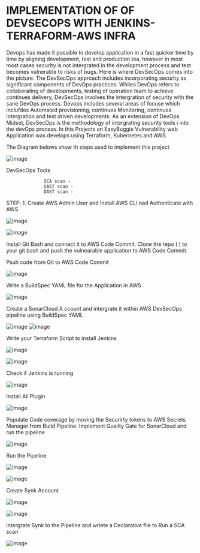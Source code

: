 
# IMPLEMENTATION OF OF DEVSECOPS WITH JENKINS-TERRAFORM-AWS INFRA

Devops has made it possible to develop application in a fast quicker time by time by aligning development, test and production tea, however in most most cases security is not intergrated in the development process and test becomes vulnerable to risks of bugs. Here is where DevSecOps comes into the picture. The DevSecOps approach includes incorporating security as significant components of DevOps practices. Whiles DevOps refers to collaborating of developments, testing of operation team to achieve continues delivery, DevSecOps involves the intergration of security with the sane DevOps process. Devops includes several areas of focuse which inclufdes Automated provisioning, continues Monitoring, continues intergration and test driven developments. As an extension of DevOps Midset, DevSecOps is the methodology of intergrating security tools i into the devOps process.
In this Projects an EasyBuggie Vulnerability web Application was develops using Terraform, Kubernetes and AWS


The Diagram belows show th steps used to implement this project

![image](https://github.com/iamdeborah-Q/Devsecops-Jenkins-k8s-Terraform-AWS/assets/122198373/36695ba8-8970-4a5e-82b1-1609c1a614fd)


DevSecOps Tools 

                  SCA scan -
                  SAST scan -
                  DAST scan -




STEP: 1. Create AWS Admin User and Install AWS CLI nad Authenticate with AWS

![image](https://github.com/iamdeborah-Q/Devsecops-Jenkins-k8s-Terraform-AWS/assets/122198373/202415f1-73d3-47c5-bf0c-a9d0eff611c3)


![image](https://github.com/iamdeborah-Q/Devsecops-Jenkins-k8s-Terraform-AWS/assets/122198373/fd1e9f9d-271e-4ed2-9519-1947d73ebbe0)


   
   
   Install Git Bash and connect it to AWS Code Commit. Clone the repo (      ) to your git bash and push the vulnearable application to AWS Code Commit. 
  

Psuh code from Git to AWS Code Commit

![image](https://github.com/iamdeborah-Q/Devsecops-Jenkins-k8s-Terraform-AWS/assets/122198373/de74f72b-e1d7-49ed-b793-1e58cde77f5c)




 Write a BuildSpec YAML file for the Application in AWS
   
   ![image](https://github.com/iamdeborah-Q/Devsecops-Jenkins-k8s-Terraform-AWS/assets/122198373/00195393-3863-454b-ad14-6f1cc8fd1389)
   
   
   Create a SonarCloud A ccount and intergrate it within AWS DevSecOps pipeline using BuildSpec YAML 
   
   
 ![image](https://github.com/iamdeborah-Q/Devsecops-Jenkins-k8s-Terraform-AWS/assets/122198373/2271287b-5be4-4ae2-ad2e-a68e1e65e5dc)
 ![image](https://github.com/iamdeborah-Q/Devsecops-Jenkins-k8s-Terraform-AWS/assets/122198373/7e4b8179-ab5d-4a1c-9023-f89d133472aa)



Write your Terraform Script to install Jenkins

![image](https://github.com/iamdeborah-Q/Devsecops-Jenkins-k8s-Terraform-AWS/assets/122198373/7f9bef8d-0a29-45eb-9cce-d00702ceeaf6)


![image](https://github.com/iamdeborah-Q/Devsecops-Jenkins-k8s-Terraform-AWS/assets/122198373/e4ed3ed1-cbb0-4235-85f6-435891a92cc9)


Check if Jenkins is running

![image](https://github.com/iamdeborah-Q/Devsecops-Jenkins-k8s-Terraform-AWS/assets/122198373/46d1348c-4818-4d85-97b1-9435c3fd000c)

Install All Plugin

![image](https://github.com/iamdeborah-Q/Devsecops-Jenkins-k8s-Terraform-AWS/assets/122198373/97a0aa0a-a749-481e-96ff-4d0ecb05d18c)


Populate Code coverage by moving the Securirty tokens to AWS Secrets Manager from Build Pipeline. Implement Quality Gate for SonarCloud and run the pipeline

![image](https://github.com/iamdeborah-Q/Devsecops-Jenkins-k8s-Terraform-AWS/assets/122198373/5cfd93cd-debf-45dd-b00e-e0589041e68f)


Run the Pipeline 


![image](https://github.com/iamdeborah-Q/Devsecops-Jenkins-k8s-Terraform-AWS/assets/122198373/b8839f9a-0605-42b2-9e83-ea73ba72be93)

![image](https://github.com/iamdeborah-Q/Devsecops-Jenkins-k8s-Terraform-AWS/assets/122198373/3f7368be-dc5a-45cd-86b7-a24ae03bd89d)





Create Synk Account 

![image](https://github.com/iamdeborah-Q/Devsecops-Jenkins-k8s-Terraform-AWS/assets/122198373/21457a3a-6660-436a-9a52-74a1293043d9)


![image](https://github.com/iamdeborah-Q/Devsecops-Jenkins-k8s-Terraform-AWS/assets/122198373/5aa4954f-d0a0-491b-949d-927d042c5fdc)




intergrate Synk to the Pipeline and wriete a Declarative file to Run a SCA scan

![image](https://github.com/iamdeborah-Q/Devsecops-Jenkins-k8s-Terraform-AWS/assets/122198373/5c728039-df92-4909-9caf-a01679f22a8c)




